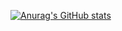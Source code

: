 [![Anurag's GitHub stats](https://github-readme-stats.vercel.app/api?username=nedhub)](https://github.com/anuraghazra/github-readme-stats)
